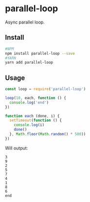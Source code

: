 # parallel-loop

Async parallel loop. 

## Install

```bash
#NPM
npm install parallel-loop --save
#YARN
yarn add parallel-loop
```

## Usage

```js
const loop = require('parallel-loop')

loop(10, each, function () {
  console.log('end')
})

function each (done, i) {
  setTimeout(function () {
    console.log(i)
    done()
  }, Math.floor(Math.random() * 500))
})
```

Will output:

```
3
9
2
5
7
4
1
8
6
end
```
